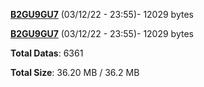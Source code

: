 [**B2GU9GU7**](/data/B2GU9GU7.txt) (03/12/22 - 23:55)- 12029 bytes

[**B2GU9GU7**](/data/B2GU9GU7.txt) (03/12/22 - 23:55)- 12029 bytes

**Total Datas**: 6361

**Total Size**: 36.20 MB / 36.2 MB